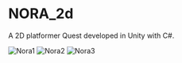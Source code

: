 # NORA_2d  


A 2D platformer Quest  developed in Unity with C#.  

![Nora1](https://user-images.githubusercontent.com/97168194/150333668-05e8c1c1-028f-49c3-860d-8944aaedcbf9.jpg)
![Nora2](https://user-images.githubusercontent.com/97168194/150333678-9f8354f2-ba56-4249-b8c9-d56a7fea080c.jpg)
![Nora3](https://user-images.githubusercontent.com/97168194/150333682-4e22c7e2-9144-4b45-8e13-289ee5e0f703.jpg)
